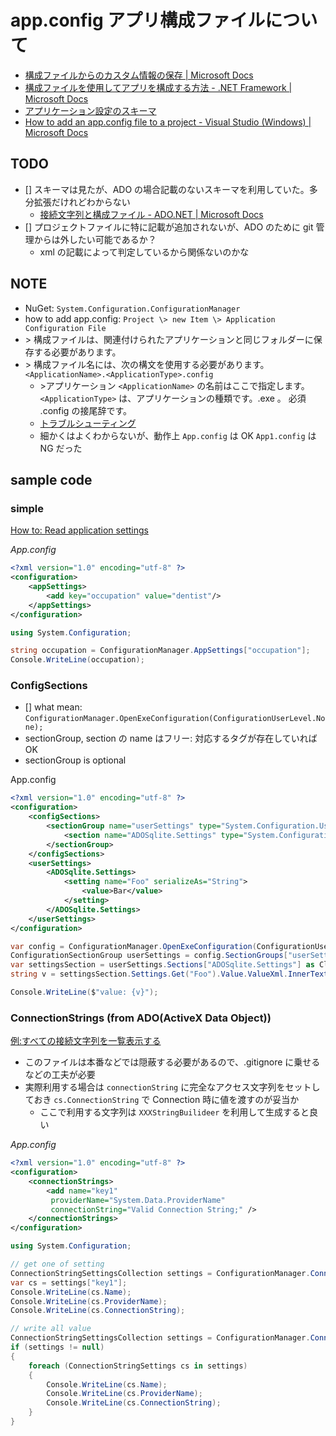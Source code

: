 # app.config アプリ構成ファイルについて

- [構成ファイルからのカスタム情報の保存 \| Microsoft Docs](https://docs.microsoft.com/ja-jp/troubleshoot/developer/visualstudio/csharp/general/store-custom-information-config-file)
- [構成ファイルを使用してアプリを構成する方法 \- \.NET Framework \| Microsoft Docs](https://docs.microsoft.com/ja-jp/dotnet/framework/configure-apps/)
- [アプリケーション設定のスキーマ](https://docs.microsoft.com/ja-jp/dotnet/framework/configure-apps/file-schema/application-settings-schema)
- [How to add an app\.config file to a project \- Visual Studio \(Windows\) \| Microsoft Docs](https://docs.microsoft.com/en-us/visualstudio/ide/how-to-add-app-config-file?view=vs-2022)

## TODO

- [] スキーマは見たが、ADO の場合記載のないスキーマを利用していた。多分拡張だけれどわからない
  - [接続文字列と構成ファイル \- ADO\.NET \| Microsoft Docs](https://docs.microsoft.com/ja-jp/dotnet/framework/data/adonet/connection-strings-and-configuration-files#the-connectionstrings-section)
- [] プロジェクトファイルに特に記載が追加されないが、ADO のために git 管理からは外したい可能であるか？
  - xml の記載によって判定しているから関係ないのかな

## NOTE

- NuGet: `System.Configuration.ConfigurationManager`
- how to add app.config: `Project \> new Item \> Application Configuration File`
- \> 構成ファイルは、関連付けられたアプリケーションと同じフォルダーに保存する必要があります。
- \> 構成ファイル名には、次の構文を使用する必要があります。`<ApplicationName>.<ApplicationType>.config`
  - \>アプリケーション `<ApplicationName>` の名前はここで指定します。 `<ApplicationType>` は、アプリケーションの種類です。.exe 。 必須 .config の接尾辞です。
  - [トラブルシューティング](https://docs.microsoft.com/ja-jp/troubleshoot/developer/visualstudio/csharp/general/store-custom-information-config-file)
  - 細かくはよくわからないが、動作上 `App.config` は OK `App1.config` は NG だった

## sample code

### simple

[How to: Read application settings](https://docs.microsoft.com/ja-jp/dotnet/framework/configure-apps/read-app-settings)

_App.config_

```xml
<?xml version="1.0" encoding="utf-8" ?>
<configuration>
	<appSettings>
		<add key="occupation" value="dentist"/>
	</appSettings>
</configuration>
```

```cs
using System.Configuration;

string occupation = ConfigurationManager.AppSettings["occupation"];
Console.WriteLine(occupation);
```

### ConfigSections

- [] what mean: `ConfigurationManager.OpenExeConfiguration(ConfigurationUserLevel.None);`
- sectionGroup, section の name はフリー: 対応するタグが存在していれば OK
- sectionGroup is optional

App.config

```xml
<?xml version="1.0" encoding="utf-8" ?>
<configuration>
    <configSections>
        <sectionGroup name="userSettings" type="System.Configuration.UserSettingsGroup, System, Version=4.0.0.0, Culture=neutral, PublicKeyToken=b77a5c561934e089" >
            <section name="ADOSqlite.Settings" type="System.Configuration.ClientSettingsSection, System, Version=4.0.0.0, Culture=neutral, PublicKeyToken=b77a5c561934e089" allowExeDefinition="MachineToLocalUser" requirePermission="false" />
        </sectionGroup>
    </configSections>
    <userSettings>
        <ADOSqlite.Settings>
            <setting name="Foo" serializeAs="String">
                <value>Bar</value>
            </setting>
        </ADOSqlite.Settings>
    </userSettings>
</configuration>
```

```cs
var config = ConfigurationManager.OpenExeConfiguration(ConfigurationUserLevel.None);
ConfigurationSectionGroup userSettings = config.SectionGroups["userSettings"];
var settingsSection = userSettings.Sections["ADOSqlite.Settings"] as ClientSettingsSection;
string v = settingsSection.Settings.Get("Foo").Value.ValueXml.InnerText;

Console.WriteLine($"value: {v}");
```

### ConnectionStrings (from ADO(ActiveX Data Object))

[例:すべての接続文字列を一覧表示する](https://docs.microsoft.com/ja-jp/dotnet/framework/data/adonet/connection-strings-and-configuration-files#example-listing-all-connection-strings)

- このファイルは本番などでは隠蔽する必要があるので、.gitignore に乗せるなどの工夫が必要
- 実際利用する場合は `connectionString` に完全なアクセス文字列をセットしておき `cs.ConnectionString` で Connection 時に値を渡すのが妥当か
  - ここで利用する文字列は `XXXStringBuilideer` を利用して生成すると良い

_App.config_

```xml
<?xml version="1.0" encoding="utf-8" ?>
<configuration>
	<connectionStrings>
		<add name="key1"
		 providerName="System.Data.ProviderName"
		 connectionString="Valid Connection String;" />
	</connectionStrings>
</configuration>
```

```cs
using System.Configuration;

// get one of setting
ConnectionStringSettingsCollection settings = ConfigurationManager.ConnectionStrings;
var cs = settings["key1"];
Console.WriteLine(cs.Name);
Console.WriteLine(cs.ProviderName);
Console.WriteLine(cs.ConnectionString);

// write all value
ConnectionStringSettingsCollection settings = ConfigurationManager.ConnectionStrings;
if (settings != null)
{
    foreach (ConnectionStringSettings cs in settings)
    {
        Console.WriteLine(cs.Name);
        Console.WriteLine(cs.ProviderName);
        Console.WriteLine(cs.ConnectionString);
    }
}
```
